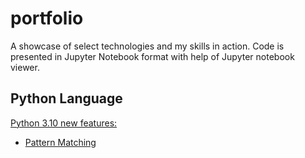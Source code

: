 # portfolio
A showcase of select technologies and my skills in action.
Code is presented in Jupyter Notebook format with help of Jupyter notebook viewer.

## Python Language
[Python 3.10 new features:](https://nbviewer.jupyter.org/github/SamiAhola/portfolio/blob/main/notebook/Python3.10_NewFeatures.ipynb?flush_cache=true)
* [Pattern Matching](https://nbviewer.jupyter.org/github/SamiAhola/portfolio/blob/main/notebook/Python3.10_NewFeatures.ipynb?flush_cache=true#Pattern-Matching)

